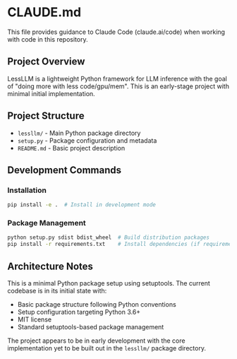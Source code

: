 # CLAUDE.md

This file provides guidance to Claude Code (claude.ai/code) when working with code in this repository.

## Project Overview

LessLLM is a lightweight Python framework for LLM inference with the goal of "doing more with less code/gpu/mem". This is an early-stage project with minimal initial implementation.

## Project Structure

- `lessllm/` - Main Python package directory
- `setup.py` - Package configuration and metadata
- `README.md` - Basic project description

## Development Commands

### Installation
```bash
pip install -e .  # Install in development mode
```

### Package Management
```bash
python setup.py sdist bdist_wheel  # Build distribution packages
pip install -r requirements.txt    # Install dependencies (if requirements.txt exists)
```

## Architecture Notes

This is a minimal Python package setup using setuptools. The current codebase is in its initial state with:
- Basic package structure following Python conventions
- Setup configuration targeting Python 3.6+
- MIT license
- Standard setuptools-based package management

The project appears to be in early development with the core implementation yet to be built out in the `lessllm/` package directory.